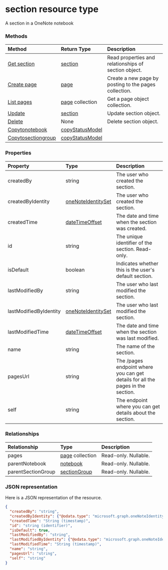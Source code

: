 # section resource type

A section in a OneNote notebook


### Methods

| Method		   | Return Type	|Description|
|:---------------|:--------|:----------|
|[Get section](../api/section_get.md) | [section](section.md) |Read properties and relationships of section object.|
|[Create page](../api/section_post_pages.md) |[page](page.md)| Create a new page by posting to the pages collection.|
|[List pages](../api/section_list_pages.md) |[page](page.md) collection| Get a page object collection.|
|[Update](../api/section_update.md) | [section](section.md)	|Update section object. |
|[Delete](../api/section_delete.md) | None |Delete section object. |
|[Copytonotebook](../api/section_copytonotebook.md)|[copyStatusModel](copystatusmodel.md)||
|[Copytosectiongroup](../api/section_copytosectiongroup.md)|[copyStatusModel](copystatusmodel.md)||

### Properties
| Property	   | Type	|Description|
|:---------------|:--------|:----------|
|createdBy|string|The user who created the section.|
|createdByIdentity|[oneNoteIdentitySet](onenoteidentityset.md)|The user who created the section.|
|createdTime|[dateTimeOffset](datetimeoffset.md)|The date and time when the section was created.|
|id|string|The unique identifier of the section. Read-only.|
|isDefault|boolean|Indicates whether this is the user's default section.|
|lastModifiedBy|string|The user who last modified the section.|
|lastModifiedByIdentity|[oneNoteIdentitySet](onenoteidentityset.md)|The user who last modified the section.|
|lastModifiedTime|[dateTimeOffset](datetimeoffset.md)|The date and time when the section was last modified.|
|name|string|The name of the section.|
|pagesUrl|string|The /pages endpoint where you can get details for all the pages in the section.|
|self|string|The endpoint where you can get details about the section.|

### Relationships
| Relationship | Type	|Description|
|:---------------|:--------|:----------|
|pages|[page](page.md) collection| Read-only. Nullable.|
|parentNotebook|[notebook](notebook.md)| Read-only. Nullable.|
|parentSectionGroup|[sectionGroup](sectiongroup.md)| Read-only. Nullable.|

### JSON representation

Here is a JSON representation of the resource.

<!-- {
  "blockType": "resource",
  "optionalProperties": [

  ],
  "@odata.type": "microsoft.graph.section"
}-->

```json
{
  "createdBy": "string",
  "createdByIdentity": {"@odata.type": "microsoft.graph.oneNoteIdentitySet"},
  "createdTime": "String (timestamp)",
  "id": "string (identifier)",
  "isDefault": true,
  "lastModifiedBy": "string",
  "lastModifiedByIdentity": {"@odata.type": "microsoft.graph.oneNoteIdentitySet"},
  "lastModifiedTime": "String (timestamp)",
  "name": "string",
  "pagesUrl": "string",
  "self": "string"
}

```

<!-- uuid: 8fcb5dbc-d5aa-4681-8e31-b001d5168d79
2015-10-25 14:57:30 UTC -->
<!-- {
  "type": "#page.annotation",
  "description": "section resource",
  "keywords": "",
  "section": "documentation",
  "tocPath": ""
}-->